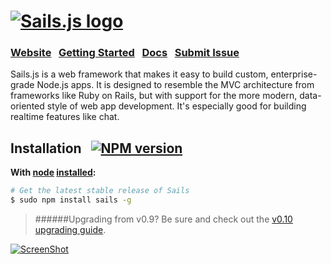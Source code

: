 <h1>
<a href="http://sailsjs.org"><img alt="Sails.js logo" src="http://balderdashy.github.io/sails/images/logo.png" title="Sails.js"/></a>
</h1>

### [Website](http://sailsjs.org/)  &nbsp; [Getting Started](http://sailsjs.org/#!getStarted) &nbsp;  [Docs](http://sailsjs.org/#!documentation)  &nbsp; [Submit Issue](https://github.com/balderdashy/sails/blob/master/README.md#issue-submission)


Sails.js is a web framework that makes it easy to build custom, enterprise-grade Node.js apps. It is designed to resemble the MVC architecture from frameworks like Ruby on Rails, but with support for the more modern, data-oriented style of web app development. It's especially good for building realtime features like chat.


## Installation &nbsp;  [![NPM version](https://badge.fury.io/js/sails.svg)](http://badge.fury.io/js/sails)

**With [node](http://nodejs.org) [installed](http://sailsjs.org/#!documentation/new-to-nodejs):**
```sh
# Get the latest stable release of Sails
$ sudo npm install sails -g
```

> ######Upgrading from v0.9?
> Be sure and check out the [v0.10 upgrading guide](http://sailsjs.org/#/documentation/concepts/Upgrading).



[![ScreenShot](http://i.imgur.com/Ii88jlhl.png)](https://www.youtube.com/watch?v=GK-tFvpIR7c)

